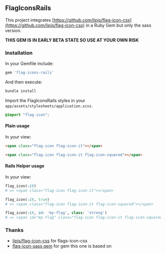 FlagIconsRails
---

This project integrates [https://github.com/lipis/flag-icon-css](https://github.com/lipis/flag-icon-css) in a Ruby Gem but only the sass version.

**THIS GEM IS IN EARLY BETA STATE SO USE AT YOUR OWN RISK**

### Installation

In your Gemfile include:

```ruby
gem 'flag-icons-rails'
```

And then execute:

```sh
bundle install
```

Import the FlagIconsRails styles in your `app/assets/stylesheets/application.scss`.

```scss
@import "flag-icon";
```

#### Plain usage

In your view:

```html
<span class="flag-icon flag-icon-it"></span>
```

```html
<span class="flag-icon flag-icon-it flag-icon-squared"></span>
```

#### Rails Helper usage

In your view:

```ruby
flag_icon(:it)
# => <span class="flag-icon flag-icon-it"></span>
```

```ruby
flag_icon(:it, true)
# => <span class="flag-icon flag-icon-it flag-icon-squared"></span>
```

```ruby
flag_icon(:it, id: 'my-flag', class: 'strong')
# => <span id="my-flag" class="flag-icon flag-icon-it flag-icon-squared strong"></span>
```

### Thanks

* [lipis/flag-icon-css](https://github.com/lipis/flag-icon-css) for flags-icon-css
* [flag-icon-sass gem](https://github.com/cfiorini/flag-icon-sass) for gem this one is based on

